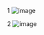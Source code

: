 1 ![image](https://github.com/Dedok35/semestr5/assets/113089428/6a959b5c-013d-412c-a593-a33456f33018)

2 ![image](https://github.com/Dedok35/semestr5/assets/113089428/91c8463b-829a-40ff-bbc7-f76e7f755c24)

